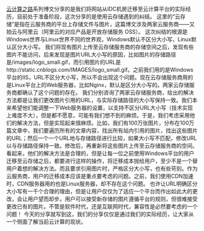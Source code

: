 <a href="http://www.cnblogs.com/cmt/tag/%E4%BA%91%E8%AE%A1%E7%AE%97/" target="_blank">云计算之路</a>系列博文分享的是我们将网站从IDC机房迁移至云计算平台的实际经历，目前处于准备阶段，这次分享的是使用云存储遇到的纠结。
这里的“云存储”是指在云服务商的平台上存储文件与图片，这篇博文涉及两家云服务商——又拍云与阿里云（阿里云的对应产品是开放存储服务 OSS）。
这次纠结的根源是Windows世界与Linux世界不同的世界观，Windows默认不区分大小写，Linux默认区分大小写。
我们将现有图片上传至云存储服务商的存储空间之后，发现有些图片不能访问，后来发现是图片URL大小写的原因，比如图片的存储路径是/images/logo_small.gif，而引用图片的URL是http://static.cnblogs.com/IMAGES/logo_small.gif。之前我们用的是Windows平台的IIS，URL不区分大小写，所以不会出现这个问题。现在云存储服务商用的是Linux平台上的Web服务器，比如Nginx，默认是区分大小写的。两家云存储服务商都确认了这个问题的存在。
我们分别咨询了两家云存储服务商，给出的解决方法都是让我们更改图片引用的URL，与实际存储路径的大小写保持一致。我们本来希望他们能调整一下Web服务器的设置，以支持不区分URL大小写（技术实现上难度不大），但是都不愿意，可能有我们想不到的麻烦。于是，我们考虑采用他们的解决方法，但是实现起来很麻烦。比如，我们有100万张图片，分布在100万篇文章中，我们要遍历所有的文章内容，找出所有站内引用的图片，找出这些图片的URL；然后一个一个URL地与存储路径进行比较，如果大小写不匹配，修改URL以与存储路径保持一致。修改后，再重新将这些图片上传至云存储服务商的空间。
看起来，他们的解决方法是合理的，但是让每一位之前使用Windows平台的用户迁移至云存储之后，都要进行这样的操作，将迁移成本抛给用户，至少不是一个替用户着想的解决方法。而且要求引用图片时，严格区分大小写，也有些苛刻。作为云服务商，用户的迁移成本应该是重点要考虑的问题。之前，我们使用CDN加速时，CDN服务器用的也是Linux服务器，却不存在这个问题。
也许让URL明确区分大小写有一千个合理的理由，但是让用户仅仅为了适应一个平台而作出如此大的更改，会让用户望而却步。用户可以接受新存储的图片遵循平台的规则，但很难接受更改已有的图片。不管是软件时代，还是互联网时代，兼容性是必然要考虑的一个问题！
今天的分享就写到这，我们的分享仅仅是通过我们的实际经历，让大家从一个侧面了解当前云计算的现状。